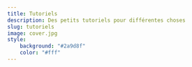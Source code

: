 ```yaml
---
title: Tutoriels
description: Des petits tutoriels pour différentes choses
slug: tutoriels
image: cover.jpg
style:
    background: "#2a9d8f"
    color: "#fff"
---
```

